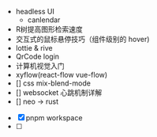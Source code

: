 - headless UI
	- canlendar
- R树提高图形检索速度
- 交互式的鼠标悬停技巧（组件级别的 hover)
- lottie & rive
- QrCode login 
- 计算机视觉入门
- xyflow(react-flow vue-flow)
- [] css mix-blend-mode
- [] websocket 心跳机制详解
- [] neo -> rust
- [x] pnpm workspace
- [ ] 